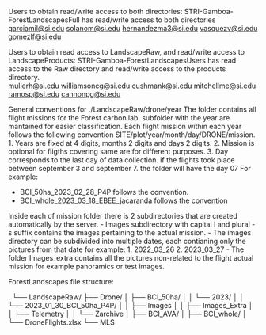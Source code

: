 Users to obtain read/write access to both directories:
STRI-Gamboa-ForestLandscapesFull has read/write access to both directories
garciamil@si.edu
solanom@si.edu
hernandezma3@si.edu
vasquezv@si.edu
gomezlf@si.edu

Users to obtain read access to LandscapeRaw, and read/write access to LandscapeProducts:
STRI-Gamboa-ForestLandscapesUsers has read access to the Raw directory and read/write access to the products directory.  
mullerh@si.edu
williamsoncg@si.edu
cushmank@si.edu
mitchellme@si.edu
ramosp@si.edu
cannonpg@si.edu


General conventions for ./LandscapeRaw/drone/year
The folder contains all flight missions for the Forest carbon lab. subfolder with the year are mantained for easier classification.
Each flight mission within each year follows the following convention SITE/plot/year/month/day/DRONE/mission.
		1. Years are fixed at 4 digits, months 2 digits and days 2 digits.
		2. Mission is optional for fligths covering same are for different purposes.
		3. Day corresponds to the last day of data collection. if the flights took place between september 3 and september 7. the folder will have the day 07
For example:
- BCI_50ha_2023_02_28_P4P follows the convention. 
- BCI_whole_2023_03_18_EBEE_jacaranda follows the convention

Inside each of mission folder there is 2 subdirectories that are created automatically by the server. 
	- Images subdirectory with capital I and plural -s suffix contains the images pertaining to the actual mission. 
	- The images directory can be subdivided into multiple dates, each contianing only the pictures from that date for example:
			1. 2022_03_26
			2. 2023_03_27
	- The folder Images_extra contains all the pictures non-related to the flight actual mission for example panoramics or test images.

ForestLandscapes file structure:

.
└── LandscapeRaw/
    ├── Drone/
    │   ├── BCI_50ha/
    │   │   └── 2023/
    │   │       └── 2023_01_30_BCI_50ha_P4P/
    │   │           ├── Images
    │   │           ├── Images_Extra
    │   │           ├── Telemetry
    │   │           └── Zarchive
    │   ├── BCI_AVA/
    │   ├── BCI_whole/
    │   └── DroneFlights.xlsx
    └── MLS